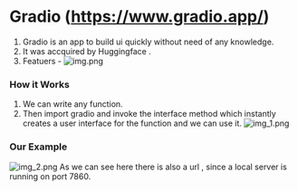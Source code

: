 # Gradio (https://www.gradio.app/)

1. Gradio is an app to build ui quickly without need of any knowledge.
2. It was accquired by Huggingface .
3. Featuers -
![img.png](images/img.png)

### How it Works
1. We can write any function.
2. Then import gradio and invoke the interface method which instantly creates a user interface for the function and we can use it.
![img_1.png](images/img_1.png)


### Our Example
![img_2.png](images/img_2.png)
As we can see here there is also a url , since a local server is running on port 7860.
